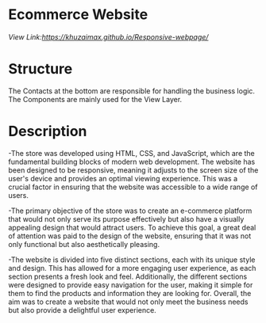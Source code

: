 # Ecommerce Website
###### View Link:https://khuzaimax.github.io/Responsive-webpage/
# Structure
The Contacts at the bottom are responsible for handling the business logic.
The Components are mainly used for the View Layer.
#  Description
-The store was developed using HTML, CSS, and JavaScript, which are the fundamental building blocks of modern web development. The website has been designed to be responsive, meaning it adjusts to the screen size of the user's device and provides an optimal viewing experience. This was a crucial factor in ensuring that the website was accessible to a wide range of users.

-The primary objective of the store was to create an e-commerce platform that would not only serve its purpose effectively but also have a visually appealing design that would attract users. To achieve this goal, a great deal of attention was paid to the design of the website, ensuring that it was not only functional but also aesthetically pleasing.

-The website is divided into five distinct sections, each with its unique style and design. This has allowed for a more engaging user experience, as each section presents a fresh look and feel. Additionally, the different sections were designed to provide easy navigation for the user, making it simple for them to find the products and information they are looking for. Overall, the aim was to create a website that would not only meet the business needs but also provide a delightful user experience.
